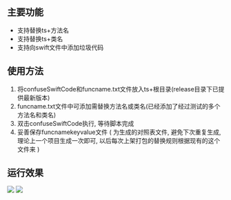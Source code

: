 ## 主要功能
- 支持替换ts+方法名
- 支持替换ts+类名
- 支持向swift文件中添加垃圾代码
## 使用方法
1. 将confuseSwiftCode和funcname.txt文件放入ts+根目录(release目录下已提供最新版本)
2. funcname.txt文件中可添加需替换方法名或类名(已经添加了经过测试的多个方法名和类名)
3. 双击confuseSwiftCode执行, 等待脚本完成
4. 妥善保存funcnamekeyvalue文件 ( 为生成的对照表文件, 避免下次重复生成, 理论上一个项目生成一次即可, 以后每次上架打包的替换规则根据现有的这个文件来 )
## 运行效果
![](https://qqadapt.qpic.cn/txdocpic/0/4c89403b05ba166f85d56aa7d45508ca/0)
![](https://qqadapt.qpic.cn/txdocpic/0/d28f1ed49587f9351f147f2bc3b3b824/0)
